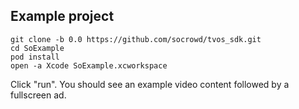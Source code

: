 ## Example project

    git clone -b 0.0 https://github.com/socrowd/tvos_sdk.git
    cd SoExample
    pod install
    open -a Xcode SoExample.xcworkspace

Click "run". You should see an example video content followed by a fullscreen ad.
